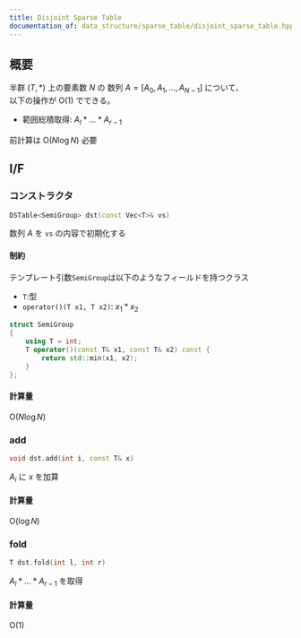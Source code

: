```yaml
---
title: Disjoint Sparse Table
documentation_of: data_structure/sparse_table/disjoint_sparse_table.hpp
---
```


## 概要

半群 $(T, \ast)$ 上の要素数 $N$ の 数列 $A = \lbrack A _ 0, A _ 1, \dots , A _ {N-1}\rbrack$ について、  
以下の操作が $\mathrm{O}(1)$ でできる。

- 範囲総積取得: $A _ l \ast \dots \ast A _ {r-1}$

前計算は $\mathrm{O}(N\log N)$ 必要

## I/F

### コンストラクタ

```cpp
DSTable<SemiGroup> dst(const Vec<T>& vs)
```

数列 $A$ を `vs` の内容で初期化する

#### 制約

テンプレート引数`SemiGroup`は以下のようなフィールドを持つクラス

- `T`:型
- `operator()(T x1, T x2)`: $x _ 1 \ast x _ 2$
  
```cpp
struct SemiGroup
{
    using T = int;
    T operator()(const T& x1, const T& x2) const { 
        return std::min(x1, x2); 
    }
};
```

#### 計算量

$\mathrm{O}(N\log N)$

### add

```cpp
void dst.add(int i, const T& x)
```

$A _ i$ に $x$ を加算

#### 計算量

$\mathrm{O}(\log N)$

### fold

```cpp
T dst.fold(int l, int r)
```

$A _ l \ast \dots \ast A _ {r-1}$ を取得

#### 計算量

$\mathrm{O}(1)$
